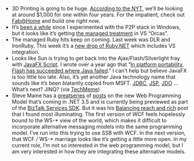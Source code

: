 -   3D Printing is going to be huge. [According to the
    NYT](http://www.nytimes.com/2007/05/07/technology/07copy.html?_r=1&oref=slogin),
    we’ll be looking at around \$1,000 for one within four years. For
    the impatient, check out <Fab@Home> and build one *right now*.
-   It’s [been a
    while](http://devhawk.net/2003/12/18/p2p-revisited/) since I
    experimented with the P2P stack in Windows, but it looks like it’s
    getting [the managed
    treatment](http://blogs.msdn.com/p2p/archive/2007/03/12/writing-peer-to-peer-applications-using-net-part-1-pnrp.aspx)
    in VS “Orcas”.
-   The managed Ruby hits keep on coming. Last week was DLR and
    IronRuby. This week it’s a [new drop of
    Ruby.NET](http://plas.fit.qut.edu.au/Ruby.NET/) which includes VS
    integration.
-   Looks like Sun is trying to get back into the Ajax/Flash/Silverlight
    fray with [JavaFX
    Script](http://www.sun.com/aboutsun/pr/2007-05/sunflash.20070508.2.xml).
    I wrote over a year ago that “[In platform portability, Flash has
    succeeded where Java
    failed](http://devhawk.net/2006/02/03/flash-the-other-white-meat/).”
    I can’t help but believe JavaFX is too little too late. Also, it’s
    yet another Java technology name that sounds like it’s been
    blatantly copied from MSFT.
    [JDBC](http://en.wikipedia.org/wiki/JDBC),
    [JSP](http://en.wikipedia.org/wiki/JavaServer_Pages),
    [JDO](http://en.wikipedia.org/wiki/Java_Data_Objects) … What’s next?
    JINQ? (via [TechMeme](http://www.techmeme.com/070508/p27))
-   Steve Maine has a
    [great](http://hyperthink.net/blog/PermaLink,guid,163e2844-bc01-4f6c-b721-d432666ec966.aspx)[series](http://hyperthink.net/blog/PermaLink,guid,6a82e302-d81a-4494-91dc-f6d60b2d4190.aspx)
    of
    [posts](http://hyperthink.net/blog/PermaLink,guid,40c0cf83-27b1-49e7-8086-c57d1b5007cd.aspx)
    on the new Web Programming Model that’s coming in .NET 3.5 and is
    currently being previewed as part of the [BizTalk Services
    SDK](http://labs.biztalk.net/). But it was his [Balancing reach and
    rich](http://hyperthink.net/blog/PermaLink,guid,1d8eb9d5-2cac-4b6d-ba93-a6c40fab35e2.aspx) post
    that I found most illuminating. The first version of WCF feels
    hopelessly bound to the WS-\* view of the world, which makes it
    difficult to incorporate alternative messaging models into the same
    programming model. I’ve run into this trying to use SSB with WCF. In
    the next version, that WCF / WS-\* marriage looks like it’s getting
    a little more open. In my current role, I’m not so interested in the
    web programming model, but I am very interested in how they are
    integrating these alternative models.

